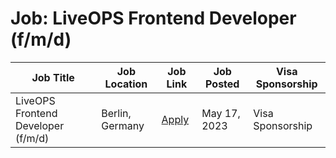 # Job: LiveOPS Frontend Developer (f/m/d)

| Job Title | Job Location | Job Link | Job Posted | Visa Sponsorship |
| --- | --- | --- | --- | --- |
| LiveOPS Frontend Developer (f/m/d) | Berlin, Germany | [Apply](https://www.kolibrigames.com/career/position/dcc17abd-9d1d-4482-ba2e-067cdfd00c3c/) | May 17, 2023 | Visa Sponsorship |
